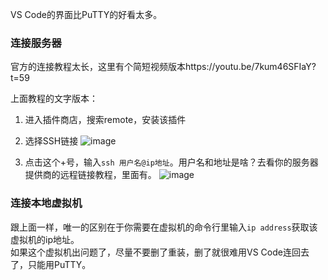 VS Code的界面比PuTTY的好看太多。  

### 连接服务器
官方的连接教程太长，这里有个简短视频版本https://youtu.be/7kum46SFIaY?t=59  

上面教程的文字版本：
1. 进入插件商店，搜索remote，安装该插件  
2. 选择SSH链接
![image](https://user-images.githubusercontent.com/69742577/160222467-208a64e6-e906-4661-9cd9-bc768ffeb31f.png)  

3. 点击这个+号，输入```ssh 用户名@ip地址```。用户名和地址是啥？去看你的服务器提供商的远程链接教程，里面有。
![image](https://user-images.githubusercontent.com/69742577/160222504-96654cf6-2c69-4f08-8ce2-e3347d51bd1c.png)  

### 连接本地虚拟机
跟上面一样，唯一的区别在于你需要在虚拟机的命令行里输入```ip address```获取该虚拟机的ip地址。  
如果这个虚拟机出问题了，尽量不要删了重装，删了就很难用VS Code连回去了，只能用PuTTY。  